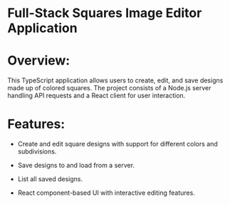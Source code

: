 # Full-Stack Squares Image Editor Application

# Overview:

This TypeScript application allows users to create, edit, and save designs made up of colored squares. The project consists of a Node.js server handling API requests and a React client for user interaction.

# Features:

- Create and edit square designs with support for different colors and subdivisions.

- Save designs to and load from a server.

- List all saved designs.

- React component-based UI with interactive editing features.
